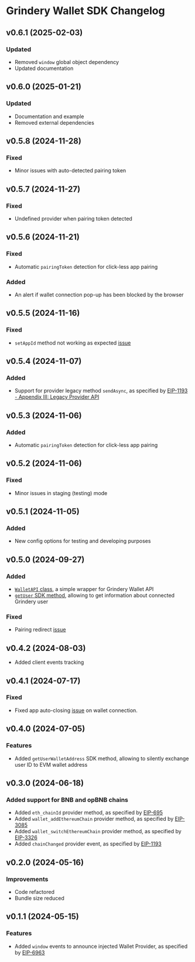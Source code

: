 # Grindery Wallet SDK Changelog

## v0.6.1 (2025-02-03)

### Updated

- Removed `window` global object dependency
- Updated documentation

## v0.6.0 (2025-01-21)

### Updated

- Documentation and example
- Removed external dependencies

## v0.5.8 (2024-11-28)

### Fixed

- Minor issues with auto-detected pairing token

## v0.5.7 (2024-11-27)

### Fixed

- Undefined provider when pairing token detected

## v0.5.6 (2024-11-21)

### Fixed

- Automatic `pairingToken` detection for click-less app pairing

### Added

- An alert if wallet connection pop-up has been blocked by the browser

## v0.5.5 (2024-11-16)

### Fixed

- `setAppId` method not working as expected [issue](https://github.com/grindery-io/grindery-wallet-sdk/issues/11)

## v0.5.4 (2024-11-07)

### Added

- Support for provider legacy method `sendAsync`, as specified by [EIP-1193 - Appendix III: Legacy Provider API](https://eips.ethereum.org/EIPS/eip-1193#appendix-iii-legacy-provider-api)

## v0.5.3 (2024-11-06)

### Added

- Automatic `pairingToken` detection for click-less app pairing

## v0.5.2 (2024-11-06)

### Fixed

- Minor issues in staging (testing) mode

## v0.5.1 (2024-11-05)

### Added

- New config options for testing and developing purposes

## v0.5.0 (2024-09-27)

### Added

- [`WalletAPI` class](https://grindery-io.github.io/grindery-wallet-sdk/classes/classes_WalletAPI.WalletAPI.html), a simple wrapper for Grindery Wallet API
- [`getUser` SDK method](https://github.com/grindery-io/grindery-wallet-sdk#getting-user-information), allowing to get information about connected Grindery user

### Fixed

- Pairing redirect [issue](https://github.com/grindery-io/grindery-wallet-sdk/issues/8)

## v0.4.2 (2024-08-03)

- Added client events tracking

## v0.4.1 (2024-07-17)

### Fixed

- Fixed app auto-closing [issue](https://github.com/grindery-io/grindery-wallet-sdk/issues/4) on wallet connection.

## v0.4.0 (2024-07-05)

### Features

- Added `getUserWalletAddress` SDK method, allowing to silently exchange user ID to EVM wallet address

## v0.3.0 (2024-06-18)

### Added support for BNB and opBNB chains

- Added `eth_chainId` provider method, as specified by [EIP-695](https://eips.ethereum.org/EIPS/eip-695)
- Added `wallet_addEthereumChain` provider method, as specified by [EIP-3085](https://eips.ethereum.org/EIPS/eip-3085)
- Added `wallet_switchEthereumChain` provider method, as specified by [EIP-3326](https://eips.ethereum.org/EIPS/eip-3326)
- Added `chainChanged` provider event, as specified by [EIP-1193](https://eips.ethereum.org/EIPS/eip-1193)

## v0.2.0 (2024-05-16)

### Improvements

- Code refactored
- Bundle size reduced

## v0.1.1 (2024-05-15)

### Features

- Added `window` events to announce injected Wallet Provider, as specified by [EIP-6963](https://eips.ethereum.org/EIPS/eip-6963)
